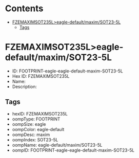 



Contents
========

* [FZEMAXIMSOT235L>eagle-default/maxim/SOT23-5L](#fzemaximsot235leagle-defaultmaximsot23-5l)
	* [Tags](#tags)

# FZEMAXIMSOT235L>eagle-default/maxim/SOT23-5L

- ID: FOOTPRINT-eagle-eagle-default-maxim-SOT23-5L
- Hex ID: FZEMAXIMSOT235L
- Name: 
- Description: 

## Tags

- hexID: FZEMAXIMSOT235L
- oompType: FOOTPRINT
- oompSize: eagle
- oompColor: eagle-default
- oompDesc: maxim
- oompIndex: SOT23-5L
- oompName: eagle-default/maxim/SOT23-5L
- oompID: FOOTPRINT-eagle-eagle-default-maxim-SOT23-5L
